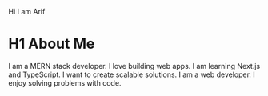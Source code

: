 Hi I am Arif

<!-- Banner goes here -->

# H1 About Me

I am a MERN stack developer.
I love building web apps.
I am learning Next.js and TypeScript.
I want to create scalable solutions.
I am a web developer.
I enjoy solving problems with code.
